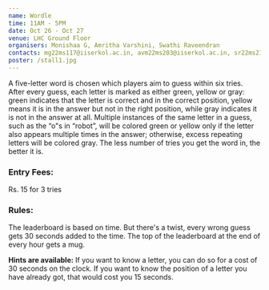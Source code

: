 ```yaml
---
name: Wordle
time: 11AM - 5PM
date: Oct 26 - Oct 27
venue: LHC Ground Floor
organisers: Monishaa G, Amritha Varshini, Swathi Raveendran
contacts: mg22ms117@iiserkol.ac.in, avm22ms203@iiserkol.ac.in, sr22ms214@iiserkol.ac.in
poster: /stall1.jpg
---
```


A five-letter word is chosen which players aim to guess within six tries. After
every guess, each letter is marked as either green, yellow or gray: green indicates that the
letter is correct and in the correct position, yellow means it is in the answer but not in the
right position, while gray indicates it is not in the answer at all. Multiple instances of the same
letter in a guess, such as the “o"s in “robot”, will be colored green or yellow only if the letter
also appears multiple times in the answer; otherwise, excess repeating letters will be colored
gray. The less number of tries you get the word in, the better it is.

### Entry Fees: 
Rs. 15 for 3 tries

### Rules: 
The leaderboard is based on time. But there's a twist, every wrong guess gets 30 seconds added to the time. The top of the leaderboard at the end of every hour gets a mug. 

**Hints are available:** If you want to know a letter, you can do so for a cost of 30 seconds on the clock. If you want to know the position of a letter you have already got, that would cost you 15 seconds.